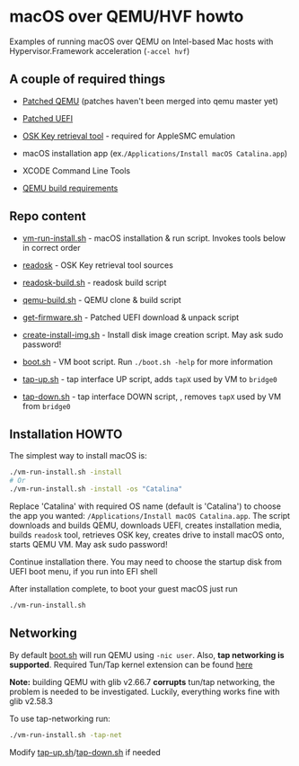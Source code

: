 # macOS over QEMU/HVF howto

Examples of running macOS over QEMU on Intel-based Mac hosts with Hypervisor.Framework acceleration (`-accel hvf`)

## A couple of required things

- [Patched QEMU](https://github.com/shchuko/qemu/tree/v5.2.0/darwin-support) (patches haven't been merged into qemu
  master yet)

- [Patched UEFI](https://github.com/shchuko/OvmfDarwinPkg)

- [OSK Key retrieval tool](readosk) - required for AppleSMC emulation

- macOS installation app (ex.`/Applications/Install macOS Catalina.app`)

- XCODE Command Line Tools

- [QEMU build requirements](https://wiki.qemu.org/Hosts/Mac)

## Repo content

- [vm-run-install.sh](vm-run-install.sh) - macOS installation & run script. Invokes tools below in correct order

- [readosk](readosk) - OSK Key retrieval tool sources

- [readosk-build.sh](readosk-build.sh) - readosk build script

- [qemu-build.sh](qemu-build.sh) - QEMU clone & build script

- [get-firmware.sh](get-firmware.sh) - Patched UEFI download & unpack script

- [create-install-img.sh](create-install-img.sh) - Install disk image creation script. May ask sudo password!

- [boot.sh](boot.sh) - VM boot script. Run `./boot.sh -help` for more information

- [tap-up.sh](tap-up.sh) - tap interface UP script, adds `tapX` used by VM to `bridge0`

- [tap-down.sh](tap-down.sh) - tap interface DOWN script, , removes `tapX` used by VM from `bridge0`

## Installation HOWTO

The simplest way to install macOS is:

```bash
./vm-run-install.sh -install 
# Or
./vm-run-install.sh -install -os "Catalina"
```

Replace 'Catalina' with required OS name (default is 'Catalina') to choose 
the app you wanted: `/Applications/Install macOS Catalina.app`. The script downloads and 
builds QEMU, downloads UEFI, creates installation media, builds `readosk` tool, retrieves 
OSK key, creates drive to install macOS onto, starts QEMU VM. May ask sudo password!

Continue installation there. You may need to choose the startup disk from UEFI boot menu, 
if you run into EFI shell

After installation complete, to boot your guest macOS just run

```bash
./vm-run-install.sh
```

## Networking

By default [boot.sh](boot.sh) will run QEMU using `-nic user`. Also, **tap networking is supported**. 
Required Tun/Tap kernel extension can be found [here](https://github.com/Tunnelblick/Tunnelblick/tree/master/third_party)

**Note:** building QEMU with glib v2.66.7 **corrupts** tun/tap networking, the problem is needed to be investigated. Luckily, 
everything works fine with glib v2.58.3

To use tap-networking run:

```bash
./vm-run-install.sh -tap-net
```

Modify [tap-up.sh](tap-up.sh)/[tap-down.sh](tap-down.sh) if needed

